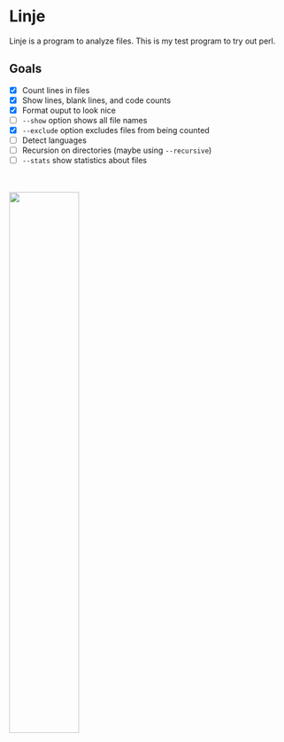 # Linje 
Linje is a program to analyze files. This is my test program to try out perl.

## Goals
- [x] Count lines in files
- [x] Show lines, blank lines, and code counts 
- [x] Format ouput to look nice 
- [ ] `--show` option shows all file names
- [x] `--exclude` option excludes files from being counted 
- [ ] Detect languages 
- [ ] Recursion on directories (maybe using `--recursive`) 
- [ ] `--stats` show statistics about files 

<br></br>
<img src="https://i.imgur.com/IyVZxnC.gif" width="50%" height="50%"></img>
